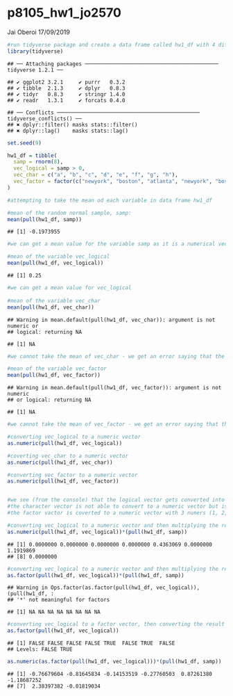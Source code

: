 p8105\_hw1\_jo2570
================
Jai Oberoi
17/09/2019

``` r
#run tidyverse package and create a data frame called hw1_df with 4 different types of variables 
library(tidyverse)
```

    ## ── Attaching packages ─────────────────────────────────────────── tidyverse 1.2.1 ──

    ## ✔ ggplot2 3.2.1     ✔ purrr   0.3.2
    ## ✔ tibble  2.1.3     ✔ dplyr   0.8.3
    ## ✔ tidyr   0.8.3     ✔ stringr 1.4.0
    ## ✔ readr   1.3.1     ✔ forcats 0.4.0

    ## ── Conflicts ────────────────────────────────────────────── tidyverse_conflicts() ──
    ## ✖ dplyr::filter() masks stats::filter()
    ## ✖ dplyr::lag()    masks stats::lag()

``` r
set.seed(9)

hw1_df = tibble( 
  samp = rnorm(8), 
  vec_logical = samp > 0,
  vec_char = c("a", "b", "c", "d", "e", "f", "g", "h"),
  vec_factor = factor(c("newyork", "boston", "atlanta", "newyork", "boston", "atlanta", "newyork", "boston"))
)

#attempting to take the mean od each variable in data frame hw1_df 

#mean of the random normal sample, samp: 
mean(pull(hw1_df, samp))
```

    ## [1] -0.1973955

``` r
#we can get a mean value for the variable samp as it is a numerical vector 

#mean of the variable vec_logical
mean(pull(hw1_df, vec_logical))  
```

    ## [1] 0.25

``` r
#we can get a mean value for vec_logical 
    
#mean of the variable vec_char
mean(pull(hw1_df, vec_char))  
```

    ## Warning in mean.default(pull(hw1_df, vec_char)): argument is not numeric or
    ## logical: returning NA

    ## [1] NA

``` r
#we cannot take the mean of vec_char - we get an error saying that the argument is not numeric or logical and the result returns NA 

#mean of the variable vec_factor
mean(pull(hw1_df, vec_factor)) 
```

    ## Warning in mean.default(pull(hw1_df, vec_factor)): argument is not numeric
    ## or logical: returning NA

    ## [1] NA

``` r
#we cannot take the mean of vec_factor - we get an error saying that the argument is not numeric or logical and the result returns NA 
```

``` r
#converting vec_logical to a numeric vector 
as.numeric(pull(hw1_df, vec_logical))

#coverting vec_char to a numeric vector 
as.numeric(pull(hw1_df, vec_char))

#converting vec_factor to a numeric vector 
as.numeric(pull(hw1_df, vec_factor))


#we see (from the console) that the logical vector gets converted into a binary numeric vector (FALSE = 0 and TRUE = 1)
#the character vector is not able to convert to a numeric vector but is forced to give a vector of NA values of the same length 
#the factor vactor is coverted to a numeric vector with 3 numers (1, 2, 3) representing the factor levels 
```

``` r
#converting vec_logical to a numeric vector and then multiplying the result by samp
as.numeric(pull(hw1_df, vec_logical))*(pull(hw1_df, samp))
```

    ## [1] 0.0000000 0.0000000 0.0000000 0.0000000 0.4363069 0.0000000 1.1919869
    ## [8] 0.0000000

``` r
#converting vec_logical to a numeric vector and then multiplying the result by samp
as.factor(pull(hw1_df, vec_logical))*(pull(hw1_df, samp))
```

    ## Warning in Ops.factor(as.factor(pull(hw1_df, vec_logical)), (pull(hw1_df, :
    ## '*' not meaningful for factors

    ## [1] NA NA NA NA NA NA NA NA

``` r
#converting vec_logical to a factor vector, then converting the result into a numeric and then multiplying by the random normal samp 
as.factor(pull(hw1_df, vec_logical))
```

    ## [1] FALSE FALSE FALSE FALSE TRUE  FALSE TRUE  FALSE
    ## Levels: FALSE TRUE

``` r
as.numeric(as.factor(pull(hw1_df, vec_logical)))*(pull(hw1_df, samp))
```

    ## [1] -0.76679604 -0.81645834 -0.14153519 -0.27760503  0.87261380 -1.18687252
    ## [7]  2.38397382 -0.01819034
